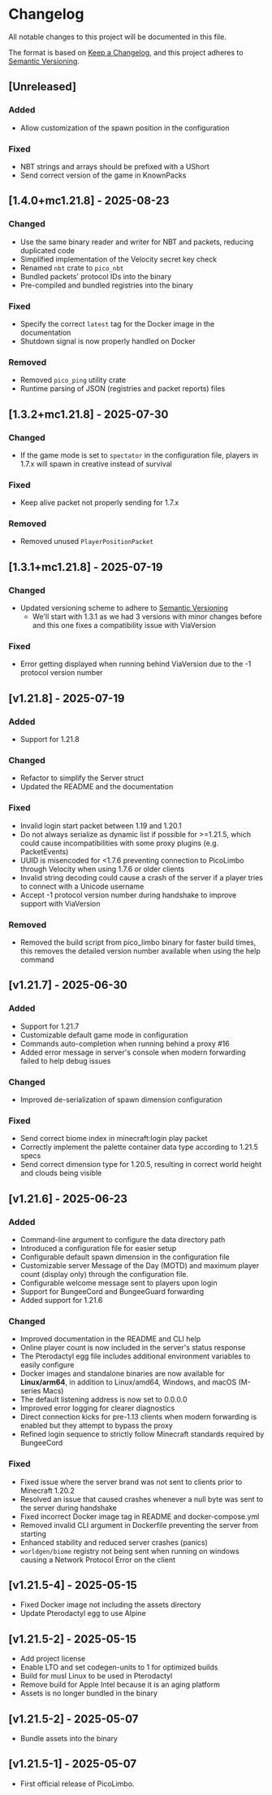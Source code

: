 # Changelog

All notable changes to this project will be documented in this file.

The format is based on [Keep a Changelog](https://keepachangelog.com/en/1.1.0/),
and this project adheres to [Semantic Versioning](https://semver.org/spec/v2.0.0.html).

## [Unreleased]

### Added

- Allow customization of the spawn position in the configuration

### Fixed

- NBT strings and arrays should be prefixed with a UShort
- Send correct version of the game in KnownPacks

## [1.4.0+mc1.21.8] - 2025-08-23

### Changed

- Use the same binary reader and writer for NBT and packets, reducing duplicated code
- Simplified implementation of the Velocity secret key check
- Renamed `nbt` crate to `pico_nbt`
- Bundled packets' protocol IDs into the binary
- Pre-compiled and bundled registries into the binary

### Fixed

- Specify the correct `latest` tag for the Docker image in the documentation
- Shutdown signal is now properly handled on Docker

### Removed

- Removed `pico_ping` utility crate
- Runtime parsing of JSON (registries and packet reports) files

## [1.3.2+mc1.21.8] - 2025-07-30

### Changed

- If the game mode is set to `spectator` in the configuration file, players in 1.7.x will spawn in creative instead of survival

### Fixed

- Keep alive packet not properly sending for 1.7.x

### Removed

- Removed unused `PlayerPositionPacket`

## [1.3.1+mc1.21.8] - 2025-07-19

### Changed

- Updated versioning scheme to adhere to [Semantic Versioning](https://semver.org/spec/v2.0.0.html)
  - We'll start with 1.3.1 as we had 3 versions with minor changes before and this one fixes a compatibility issue with ViaVersion

### Fixed

- Error getting displayed when running behind ViaVersion due to the -1 protocol version number

## [v1.21.8] - 2025-07-19

### Added

- Support for 1.21.8

### Changed

- Refactor to simplify the Server struct
- Updated the README and the documentation

### Fixed

- Invalid login start packet between 1.19 and 1.20.1
- Do not always serialize as dynamic list if possible for >=1.21.5, which could cause incompatibilities with some proxy plugins (e.g. PacketEvents)
- UUID is misencoded for <1.7.6 preventing connection to PicoLimbo through Velocity when using 1.7.6 or older clients
- Invalid string decoding could cause a crash of the server if a player tries to connect with a Unicode username
- Accept -1 protocol version number during handshake to improve support with ViaVersion

### Removed

- Removed the build script from pico_limbo binary for faster build times, this removes the detailed version number available when using the help command


## [v1.21.7] - 2025-06-30

### Added

- Support for 1.21.7
- Customizable default game mode in configuration
- Commands auto-completion when running behind a proxy #16
- Added error message in server's console when modern forwarding failed to help debug issues

### Changed

- Improved de-serialization of spawn dimension configuration

### Fixed

- Send correct biome index in minecraft:login play packet
- Correctly implement the palette container data type according to 1.21.5 specs
- Send correct dimension type for 1.20.5, resulting in correct world height and clouds being visible

## [v1.21.6] - 2025-06-23

### Added

- Command-line argument to configure the data directory path
- Introduced a configuration file for easier setup
- Configurable default spawn dimension in the configuration file
- Customizable server Message of the Day (MOTD) and maximum player count (display only) through the configuration file.
- Configurable welcome message sent to players upon login
- Support for BungeeCord and BungeeGuard forwarding
- Added support for 1.21.6

### Changed

- Improved documentation in the README and CLI help
- Online player count is now included in the server's status response
- The Pterodactyl egg file includes additional environment variables to easily configure
- Docker images and standalone binaries are now available for **Linux/arm64**, in addition to Linux/amd64, Windows, and macOS (M-series Macs)
- The default listening address is now set to 0.0.0.0
- Improved error logging for clearer diagnostics
- Direct connection kicks for pre-1.13 clients when modern forwarding is enabled but they attempt to bypass the proxy
- Refined login sequence to strictly follow Minecraft standards required by BungeeCord

### Fixed

- Fixed issue where the server brand was not sent to clients prior to Minecraft 1.20.2
- Resolved an issue that caused crashes whenever a null byte was sent to the server during handshake
- Fixed incorrect Docker image tag in README and docker-compose.yml
- Removed invalid CLI argument in Dockerfile preventing the server from starting
- Enhanced stability and reduced server crashes (panics)
- `worldgen/biome` registry not being sent when running on windows causing a Network Protocol Error on the client

## [v1.21.5-4] - 2025-05-15

- Fixed Docker image not including the assets directory
- Update Pterodactyl egg to use Alpine

## [v1.21.5-2] - 2025-05-15

- Add project license
- Enable LTO and set codegen-units to 1 for optimized builds
- Build for musl Linux to be used in Pterodactyl
- Remove build for Apple Intel because it is an aging platform
- Assets is no longer bundled in the binary

## [v1.21.5-2] - 2025-05-07

- Bundle assets into the binary

## [v1.21.5-1] - 2025-05-07

- First official release of PicoLimbo.
